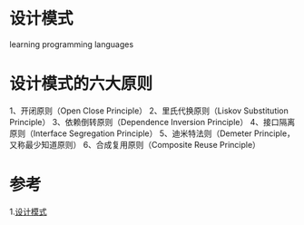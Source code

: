 # 设计模式
learning programming languages

# 设计模式的六大原则
1、开闭原则（Open Close Principle）
2、里氏代换原则（Liskov Substitution Principle）
3、依赖倒转原则（Dependence Inversion Principle）
4、接口隔离原则（Interface Segregation Principle）
5、迪米特法则（Demeter Principle，又称最少知道原则）
6、合成复用原则（Composite Reuse Principle）

# 参考
1.[设计模式](https://www.runoob.com/design-pattern/design-pattern-intro.html)
